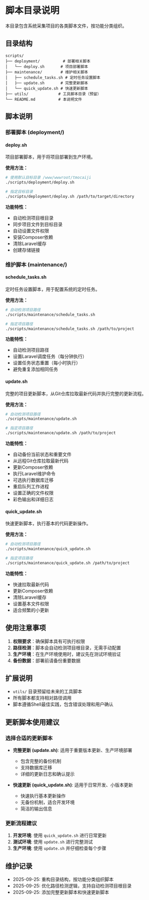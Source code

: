 # 脚本目录说明

本目录包含系统采集项目的各类脚本文件，按功能分类组织。

## 目录结构

```
scripts/
├── deployment/          # 部署相关脚本
│   └── deploy.sh       # 项目部署脚本
├── maintenance/        # 维护相关脚本
│   ├── schedule_tasks.sh # 定时任务设置脚本
│   ├── update.sh       # 完整更新脚本
│   └── quick_update.sh # 快速更新脚本
├── utils/             # 工具脚本目录（预留）
└── README.md          # 本说明文件
```

## 脚本说明

### 部署脚本 (deployment/)

#### deploy.sh
项目部署脚本，用于将项目部署到生产环境。

**使用方法：**
```bash
# 使用默认目标目录 /www/wwwroot/tmocaiji
./scripts/deployment/deploy.sh

# 指定目标目录
./scripts/deployment/deploy.sh /path/to/target/directory
```

**功能特性：**
- 自动检测项目根目录
- 同步项目文件到目标目录
- 自动设置文件权限
- 安装Composer依赖
- 清除Laravel缓存
- 创建存储链接

### 维护脚本 (maintenance/)

#### schedule_tasks.sh
定时任务设置脚本，用于配置系统的定时任务。

**使用方法：**
```bash
# 自动检测项目路径
./scripts/maintenance/schedule_tasks.sh

# 指定项目路径
./scripts/maintenance/schedule_tasks.sh /path/to/project
```

**功能特性：**
- 自动检测项目路径
- 设置Laravel调度任务（每分钟执行）
- 设置任务状态重置（每小时执行）
- 避免重复添加相同任务

#### update.sh
完整的项目更新脚本，从Git仓库拉取最新代码并执行完整的更新流程。

**使用方法：**
```bash
# 自动检测项目路径
./scripts/maintenance/update.sh

# 指定项目路径
./scripts/maintenance/update.sh /path/to/project
```

**功能特性：**
- 自动备份当前状态和重要文件
- 从远程Git仓库拉取最新代码
- 更新Composer依赖
- 执行Laravel维护命令
- 可选执行数据库迁移
- 重启队列工作进程
- 设置正确的文件权限
- 彩色输出和详细日志

#### quick_update.sh
快速更新脚本，执行基本的代码更新操作。

**使用方法：**
```bash
# 自动检测项目路径
./scripts/maintenance/quick_update.sh

# 指定项目路径
./scripts/maintenance/quick_update.sh /path/to/project
```

**功能特性：**
- 快速拉取最新代码
- 更新Composer依赖
- 清除Laravel缓存
- 设置基本文件权限
- 适合频繁的小更新

## 使用注意事项

1. **权限要求**：确保脚本具有可执行权限
2. **路径检测**：脚本会自动检测项目根目录，无需手动配置
3. **生产环境**：在生产环境使用时，建议先在测试环境验证
4. **备份数据**：部署前请备份重要数据

## 扩展说明

- `utils/` 目录预留给未来的工具脚本
- 所有脚本都支持相对路径调用
- 脚本遵循Shell最佳实践，包含错误处理和用户确认

## 更新脚本使用建议

### 选择合适的更新脚本

- **完整更新 (update.sh)**: 适用于重要版本更新、生产环境部署
  - 包含完整的备份机制
  - 支持数据库迁移
  - 详细的更新日志和确认提示

- **快速更新 (quick_update.sh)**: 适用于日常开发、小版本更新
  - 快速执行基本更新操作
  - 无备份机制，适合开发环境
  - 简洁的输出信息

### 更新流程建议

1. **开发环境**: 使用 `quick_update.sh` 进行日常更新
2. **测试环境**: 使用 `update.sh` 进行完整测试
3. **生产环境**: 使用 `update.sh` 并仔细检查每个步骤

## 维护记录

- 2025-09-25: 重构目录结构，按功能分类组织脚本
- 2025-09-25: 优化路径检测逻辑，支持自动检测项目根目录
- 2025-09-25: 添加完整更新脚本和快速更新脚本